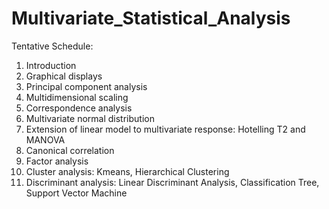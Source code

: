# Multivariate_Statistical_Analysis

Tentative Schedule:  
1. Introduction
2. Graphical displays
3. Principal component analysis
4. Multidimensional scaling
5. Correspondence analysis
6. Multivariate normal distribution
7. Extension of linear model to multivariate response: Hotelling T2
 and MANOVA
8. Canonical correlation
9. Factor analysis
10. Cluster analysis: Kmeans, Hierarchical Clustering
11. Discriminant analysis: Linear Discriminant Analysis, Classification Tree, Support
Vector Machine 
